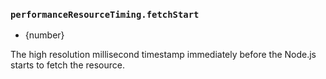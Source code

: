 ### `performanceResourceTiming.fetchStart`

<!-- YAML
added:
  - v18.2.0
  - v16.17.0
changes:
  - version: v19.0.0
    pr-url: https://github.com/nodejs/node/pull/44483
    description: This property getter must be called with the
                 `PerformanceResourceTiming` object as the receiver.
-->

* {number}

The high resolution millisecond timestamp immediately before the Node.js starts
to fetch the resource.
